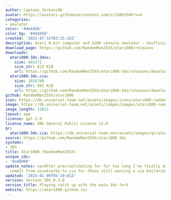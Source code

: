 ```yaml
---
author: Captain_Jerkass96
avatar: https://avatars.githubusercontent.com/u/13063346?v=4
categories:
- emulator
color: '#4d4458'
color_bg: '#4d4458'
created: '2021-07-31T03:15:16Z'
description: Atari 8-bit computer and 5200 console emulator - Unofficial CIA release
download_page: https://github.com/RandomMan25XX/atari800/releases
downloads:
  atari800-3ds.3dsx:
    size: 843272
    size_str: 823 KiB
    url: https://github.com/RandomMan25XX/atari800-3ds/releases/download/Version_3DS_0.3.8/atari800-3ds.3dsx
  atari800-3ds.cia:
    size: 1016768
    size_str: 992 KiB
    url: https://github.com/RandomMan25XX/atari800-3ds/releases/download/Version_3DS_0.3.8/atari800-3ds.cia
github: RandomMan25XX/atari800
icon: https://db.universal-team.net/assets/images/icons/atari800-randomman25xx.png
image: https://db.universal-team.net/assets/images/images/atari800-randomman25xx.png
image_length: 12011
layout: app
license: gpl-2.0
license_name: GNU General Public License v2.0
qr:
  atari800-3ds.cia: https://db.universal-team.net/assets/images/qr/atari800-3ds-cia.png
source: https://github.com/RandomMan25XX/atari800-3ds
systems:
- 3DS
title: Atari800 (RandomMan25XX)
unique_ids:
- '0xA8000'
update_notes: <p>After procrastinating for far too long I've finally built the latest
  commit from asiekierka to cia for those still wanting a cia build</p>
updated: '2023-01-09T05:10:01Z'
version: Version_3DS_0.3.8
version_title: Playing catch up with the main 3ds fork
website: https://atari800.github.io/
---
```

